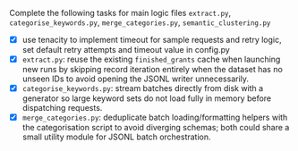 Complete the following tasks for main logic files `extract.py`, `categorise_keywords.py`, `merge_categories.py`, `semantic_clustering.py`
- [x] use tenacity to implement timeout for sample requests and retry logic, set default retry attempts and timeout value in config.py 
- [x] `extract.py`: reuse the existing `finished_grants` cache when launching new runs by skipping record iteration entirely when the dataset has no unseen IDs to avoid opening the JSONL writer unnecessarily.
- [x] `categorise_keywords.py`: stream batches directly from disk with a generator so large keyword sets do not load fully in memory before dispatching requests.
- [x] `merge_categories.py`: deduplicate batch loading/formatting helpers with the categorisation script to avoid diverging schemas; both could share a small utility module for JSONL batch orchestration.
